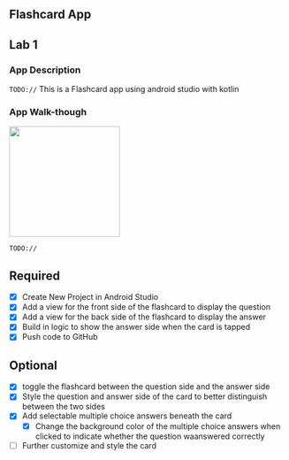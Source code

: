 ## Flashcard App

## Lab 1

### App Description
`TODO://` This is a Flashcard app using android studio with kotlin

### App Walk-though

<img src="https://g.recordit.co/HUqfRkPQUK.gif" width=200><br>

`TODO://`

## Required
- [x] Create New Project in Android Studio
- [x] Add a view for the front side of the flashcard to display the question
- [x] Add a view for the back side of the flashcard to display the answer
- [x] Build in logic to show the answer side when the card is tapped
- [x] Push code to GitHub
## Optional
- [x] toggle the flashcard between the question side and the answer side
- [x] Style the question and answer side of the card to better distinguish between the two sides
- [x] Add selectable multiple choice answers beneath the card
   - [x] Change the background color of the multiple choice answers when clicked to indicate whether the question waanswered correctly
- [ ] Further customize and style the card

